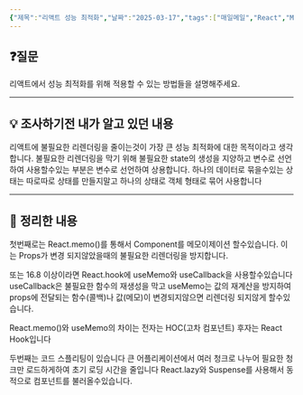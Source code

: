 ```yaml
---
{"제목":"리액트 성능 최적화","날짜":"2025-03-17","tags":["매일메일","React","Memoization"],"dg-publish":true,"permalink":"/매일메일/25년3월/리액트 성능 최적화/","dgPassFrontmatter":true}
---
```


## ❓질문

리액트에서 성능 최적화를 위해 적용할 수 있는 방법들을 설명해주세요.

---
## 💡 조사하기전 내가 알고 있던 내용

리액트에 불필요한 리렌더링을 줄이는것이 가장 큰 성능 최적화에 대한 목적이라고 생각합니다.
불필요한 리렌더링을 막기 위해 불필요한 state의 생성을 지양하고 변수로 선언하여 사용할수있는 부분은 변수로 선언하여 상용합니다.
하나의 데이터로 묶을수있는 상태는 따로따로 상태를 만들지말고 하나의 상태로 객체 형태로 묶어 사용합니다

---
## 🏫 정리한 내용

첫번째로는 React.memo()를 통해서 Component를 메모이제이션 할수있습니다. 이는 Props가 변경 되지않았을때의 불필요한 리렌더링을 방지합니다.

또는 16.8 이상이라면 React.hook에 useMemo와 useCallback을 사용할수있습니다
useCallback은 불필요한 함수의 재생성을 막고 useMemo는 값의 재계산을 방지하여
props에 전달되는 함수(콜백)나 값(메모)이 변경되지않으면 리렌더링 되지않게 할수있습니다.

React.memo()와 useMemo의 차이는 전자는 HOC(고차 컴포넌트) 후자는 React Hook입니다

두번째는 코드 스플리팅이 있습니다 큰 어플리케이션에서 여러 청크로 나누어 필요한 청크만 로드하게하여 초기 로딩 시간을 줄입니다 React.lazy와 Suspense를 사용해서 동적으로 컴포넌트를 불러올수있습니다.